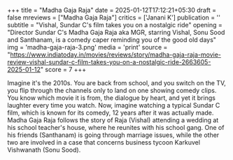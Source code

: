+++
title = "Madha Gaja Raja"
date = 2025-01-12T17:12:21+05:30
draft = false
mreviews = ["Madha Gaja Raja"]
critics = ['Janani K']
publication = ''
subtitle = "Vishal, Sundar C's film takes you on a nostalgic ride"
opening = "Director Sundar C's Madha Gaja Raja aka MGR, starring Vishal, Sonu Sood and Santhanam, is a comedy caper reminding you of the good old days"
img = 'madha-gaja-raja-3.png'
media = 'print'
source = "https://www.indiatoday.in/movies/reviews/story/madha-gaja-raja-movie-review-vishal-sundar-c-film-takes-you-on-a-nostalgic-ride-2663605-2025-01-12"
score = 7
+++

Imagine it's the 2010s. You are back from school, and you switch on the TV, you flip through the channels only to land on one showing comedy clips. You know which movie it is from, the dialogue by heart, and yet it brings laughter every time you watch. Now, imagine watching a typical Sundar C film, which is known for its comedy, 12 years after it was actually made. Madha Gaja Raja follows the story of Raja (Vishal) attending a wedding at his school teacher's house, where he reunites with his school gang. One of his friends (Santhanam) is going through marriage issues, while the other two are involved in a case that concerns business tycoon Karkuvel Vishwanath (Sonu Sood).
